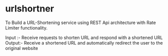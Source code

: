 # urlshortner
To Build a URL-Shortening service using REST Api architecture with Rate Limiter functionality.

Input :- Receive requests to shorten URL and respond with a shortened URL
Output:- Receive a shortened URL and automatically redirect the user to the original website
